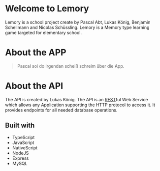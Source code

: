 


# Welcome to Lemory

Lemory is a school project create by Pascal Abt, Lukas König, Benjamin Schellmann and Nicolas Schüssling. Lemory is a Memory type learning game targeted for elementary school. 


# About the APP

  >Pascal soi do irgendan scheiß schreim über die App.

# About the API

The API is created by Lukas König. The API is an [REST](https://en.wikipedia.org/wiki/Representational_state_transfer)ful Web Service which allows any Application supporting the HTTP protocol to access it. It provides endpoints for all needed database operations.

## Built with

 - TypeScript
 - JavaScript
 - NativeScript
 - NodeJS
 - Express
 - MySQL



